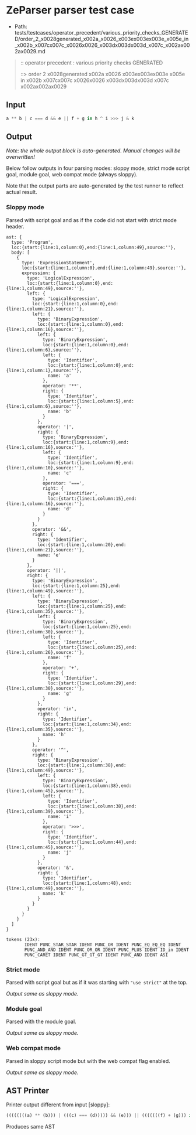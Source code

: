# ZeParser parser test case

- Path: tests/testcases/operator_precedent/various_priority_checks_GENERATED/order_2_x0028generated_x002a_x0026_x003ex003ex003e_x005e_in_x002b_x007cx007c_x0026x0026_x003dx003dx003d_x007c_x002ax002ax0029.md

> :: operator precedent : various priority checks GENERATED
>
> ::> order 2 x0028generated x002a x0026 x003ex003ex003e x005e in x002b x007cx007c x0026x0026 x003dx003dx003d x007c x002ax002ax0029

## Input

`````js
a ** b | c === d && e || f + g in h ^ i >>> j & k
`````

## Output

_Note: the whole output block is auto-generated. Manual changes will be overwritten!_

Below follow outputs in four parsing modes: sloppy mode, strict mode script goal, module goal, web compat mode (always sloppy).

Note that the output parts are auto-generated by the test runner to reflect actual result.

### Sloppy mode

Parsed with script goal and as if the code did not start with strict mode header.

`````
ast: {
  type: 'Program',
  loc:{start:{line:1,column:0},end:{line:1,column:49},source:''},
  body: [
    {
      type: 'ExpressionStatement',
      loc:{start:{line:1,column:0},end:{line:1,column:49},source:''},
      expression: {
        type: 'LogicalExpression',
        loc:{start:{line:1,column:0},end:{line:1,column:49},source:''},
        left: {
          type: 'LogicalExpression',
          loc:{start:{line:1,column:0},end:{line:1,column:21},source:''},
          left: {
            type: 'BinaryExpression',
            loc:{start:{line:1,column:0},end:{line:1,column:16},source:''},
            left: {
              type: 'BinaryExpression',
              loc:{start:{line:1,column:0},end:{line:1,column:6},source:''},
              left: {
                type: 'Identifier',
                loc:{start:{line:1,column:0},end:{line:1,column:1},source:''},
                name: 'a'
              },
              operator: '**',
              right: {
                type: 'Identifier',
                loc:{start:{line:1,column:5},end:{line:1,column:6},source:''},
                name: 'b'
              }
            },
            operator: '|',
            right: {
              type: 'BinaryExpression',
              loc:{start:{line:1,column:9},end:{line:1,column:16},source:''},
              left: {
                type: 'Identifier',
                loc:{start:{line:1,column:9},end:{line:1,column:10},source:''},
                name: 'c'
              },
              operator: '===',
              right: {
                type: 'Identifier',
                loc:{start:{line:1,column:15},end:{line:1,column:16},source:''},
                name: 'd'
              }
            }
          },
          operator: '&&',
          right: {
            type: 'Identifier',
            loc:{start:{line:1,column:20},end:{line:1,column:21},source:''},
            name: 'e'
          }
        },
        operator: '||',
        right: {
          type: 'BinaryExpression',
          loc:{start:{line:1,column:25},end:{line:1,column:49},source:''},
          left: {
            type: 'BinaryExpression',
            loc:{start:{line:1,column:25},end:{line:1,column:35},source:''},
            left: {
              type: 'BinaryExpression',
              loc:{start:{line:1,column:25},end:{line:1,column:30},source:''},
              left: {
                type: 'Identifier',
                loc:{start:{line:1,column:25},end:{line:1,column:26},source:''},
                name: 'f'
              },
              operator: '+',
              right: {
                type: 'Identifier',
                loc:{start:{line:1,column:29},end:{line:1,column:30},source:''},
                name: 'g'
              }
            },
            operator: 'in',
            right: {
              type: 'Identifier',
              loc:{start:{line:1,column:34},end:{line:1,column:35},source:''},
              name: 'h'
            }
          },
          operator: '^',
          right: {
            type: 'BinaryExpression',
            loc:{start:{line:1,column:38},end:{line:1,column:49},source:''},
            left: {
              type: 'BinaryExpression',
              loc:{start:{line:1,column:38},end:{line:1,column:45},source:''},
              left: {
                type: 'Identifier',
                loc:{start:{line:1,column:38},end:{line:1,column:39},source:''},
                name: 'i'
              },
              operator: '>>>',
              right: {
                type: 'Identifier',
                loc:{start:{line:1,column:44},end:{line:1,column:45},source:''},
                name: 'j'
              }
            },
            operator: '&',
            right: {
              type: 'Identifier',
              loc:{start:{line:1,column:48},end:{line:1,column:49},source:''},
              name: 'k'
            }
          }
        }
      }
    }
  ]
}

tokens (23x):
       IDENT PUNC_STAR_STAR IDENT PUNC_OR IDENT PUNC_EQ_EQ_EQ IDENT
       PUNC_AND_AND IDENT PUNC_OR_OR IDENT PUNC_PLUS IDENT ID_in IDENT
       PUNC_CARET IDENT PUNC_GT_GT_GT IDENT PUNC_AND IDENT ASI
`````

### Strict mode

Parsed with script goal but as if it was starting with `"use strict"` at the top.

_Output same as sloppy mode._

### Module goal

Parsed with the module goal.

_Output same as sloppy mode._

### Web compat mode

Parsed in sloppy script mode but with the web compat flag enabled.

_Output same as sloppy mode._

## AST Printer

Printer output different from input [sloppy]:

````js
((((((((a) ** (b))) | (((c) === (d))))) && (e))) || (((((((f) + (g))) in (h))) ^ (((((i) >>> (j))) & (k))))));
````

Produces same AST
